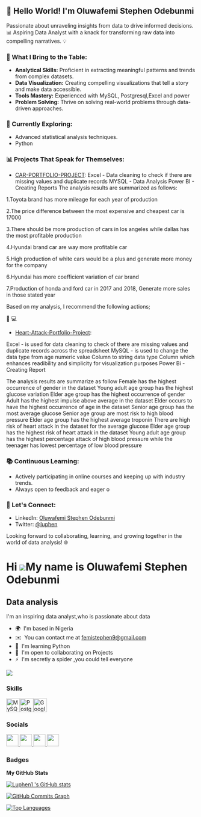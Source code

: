




## 👋 Hello World! I'm Oluwafemi Stephen Odebunmi 

Passionate about unraveling insights from data to drive informed decisions. 📊 Aspiring Data Analyst with a knack for transforming raw data into compelling narratives. 💡

### 🚀 What I Bring to the Table:

- **Analytical Skills:** Proficient in extracting meaningful patterns and trends from complex datasets.
- **Data Visualization:** Creating compelling visualizations that tell a story and make data accessible.
- **Tools Mastery:** Experienced with MySQL, Postgresql,Excel and power 
- **Problem Solving:** Thrive on solving real-world problems through data-driven approaches.

### 🌱 Currently Exploring:

- Advanced statistical analysis techniques.
- Python 

### 📊 Projects That Speak for Themselves:

- [CAR-PORTFOLIO-PROJECT](#https://github.com/Luphen1/CAR-DATASET-PORTFOLIO-PROJECT): 
Excel - Data cleaning to check if there are missing values and duplicate records 
MYSQL - Data Analysis
Power BI - Creating Reports
The analysis results are summarized as follows:

1.Toyota brand has more mileage for each year of production

2.The price difference between the most expensive and cheapest car is 17000

3.There should be more production of cars in los angeles while dallas has the most profitable production

4.Hyundai brand car are way more profitable car

5.High production of white cars would be a plus and generate more money for the company

6.Hyundai has more coefficient variation of car brand

7.Production of honda and ford car in 2017 and 2018, Generate more sales in those stated year

Based on my analysis, I recommend the following actions;


🚗 💻

- [Heart-Attack-Portfolio-Project](#https://github.com/Luphen1/Heart-Attack-Portfolio-Project-): 

Excel - is used for data cleaning to check of there are missing values and duplicate records across the spreadsheet
MySQL - is used to change the data type from age numeric value Column to string data type Column which enhances readibility and simplicity for visualization purposes
Power Bi - Creating Report

The analysis results are summarize as follow
Female has the highest occurrence of gender in the dataset
Young adult age group has the highest glucose variation
Elder age group has the highest occurrence of gender
Adult has the highest impulse above average in the dataset
Elder occurs to have the highest occurrence of age in the dataset
Senior age group has the most average glucose
Senior age group are most risk to high blood pressure
Elder age group has the highest average troponin
There are high risk of heart attack in the dataset for the average glucose
Elder age group has the highest risk of heart attack in the dataset
Young adult age group has the highest percentage attack of high blood pressure while the teenager has lowest percentage of low blood pressure

### 📚 Continuous Learning:

- Actively participating in online courses and keeping up with industry trends.
- Always open to feedback and eager o
### 🤝 Let's Connect:

- LinkedIn: [Oluwafemi Stephen Odebunmi ](#www.linkedin.com/in/oluwafemi-odebunmi-666955245)
- Twitter: [@luphen](link-to-twitter)

Looking forward to collaborating, learning, and growing together in the world of data analysis! 🌐

Hi ![](https://user-images.githubusercontent.com/18350557/176309783-0785949b-9127-417c-8b55-ab5a4333674e.gif)My name is Oluwafemi Stephen Odebunmi 
==================================================================================================================================================

Data analysis
-------------

I'm an inspiring data analyst,who is passionate about data

* 🌍  I'm based in Nigeria
* ✉️  You can contact me at [femistephen9@gmail.com](mailto:femistephen9@gmail.com)
* 🧠  I'm learning Python
* 🤝  I'm open to collaborating on Projects
* ⚡  I'm secretly a spider ,you could tell everyone

<a href="https://www.github.com/Luphen1 " target="_blank" rel="noreferrer"><img
src="https://img.shields.io/github/followers/Luphen1 ?logo=github&style=for-the-badge&color=0891b2&labelColor=ffffff" /></a>

### Skills


<p align="left">
<a href="https://www.mysql.com/" target="_blank" rel="noreferrer"><img src="https://raw.githubusercontent.com/danielcranney/readme-generator/main/public/icons/skills/mysql-colored.svg" width="36" height="36" alt="MySQL" /></a><a href="https://www.postgresql.org/" target="_blank" rel="noreferrer"><img src="https://raw.githubusercontent.com/danielcranney/readme-generator/main/public/icons/skills/postgresql-colored.svg" width="36" height="36" alt="PostgreSQL" /></a><a href="https://cloud.google.com/" target="_blank" rel="noreferrer"><img src="https://raw.githubusercontent.com/danielcranney/readme-generator/main/public/icons/skills/googlecloud-colored.svg" width="36" height="36" alt="Google Cloud" /></a>
</p>


### Socials

<p align="left"> <a href="https://www.facebook.com/Luphen Stephen " target="_blank" rel="noreferrer"> <picture> <source media="(prefers-color-scheme: dark)" srcset="https://raw.githubusercontent.com/danielcranney/readme-generator/main/public/icons/socials/facebook-dark.svg" /> <source media="(prefers-color-scheme: light)" srcset="https://raw.githubusercontent.com/danielcranney/readme-generator/main/public/icons/socials/facebook.svg" /> <img src="https://raw.githubusercontent.com/danielcranney/readme-generator/main/public/icons/socials/facebook.svg" width="32" height="32" /> </picture> </a> <a href="https://www.github.com/Luphen1 " target="_blank" rel="noreferrer"> <picture> <source media="(prefers-color-scheme: dark)" srcset="https://raw.githubusercontent.com/danielcranney/readme-generator/main/public/icons/socials/github-dark.svg" /> <source media="(prefers-color-scheme: light)" srcset="https://raw.githubusercontent.com/danielcranney/readme-generator/main/public/icons/socials/github.svg" /> <img src="https://raw.githubusercontent.com/danielcranney/readme-generator/main/public/icons/socials/github.svg" width="32" height="32" /> </picture> </a> <a href="http://www.instagram.com/mi_liali" target="_blank" rel="noreferrer"> <picture> <source media="(prefers-color-scheme: dark)" srcset="undefined" /> <source media="(prefers-color-scheme: light)" srcset="https://raw.githubusercontent.com/danielcranney/readme-generator/main/public/icons/socials/instagram.svg" /> <img src="https://raw.githubusercontent.com/danielcranney/readme-generator/main/public/icons/socials/instagram.svg" width="32" height="32" /> </picture> </a> <a href="https://www.linkedin.com/in/Odebunmi Oluwafemi Stephen " target="_blank" rel="noreferrer"> <picture> <source media="(prefers-color-scheme: dark)" srcset="https://raw.githubusercontent.com/danielcranney/readme-generator/main/public/icons/socials/linkedin-dark.svg" /> <source media="(prefers-color-scheme: light)" srcset="https://raw.githubusercontent.com/danielcranney/readme-generator/main/public/icons/socials/linkedin.svg" /> <img src="https://raw.githubusercontent.com/danielcranney/readme-generator/main/public/icons/socials/linkedin.svg" width="32" height="32" /> </picture> </a></p>

### Badges

<b>My GitHub Stats</b>

<a href="http://www.github.com/Luphen1 "><img src="https://github-readme-stats.vercel.app/api?username=Luphen1 &show_icons=true&hide=contribs&count_private=true&title_color=0891b2&text_color=ffffff&icon_color=0891b2&bg_color=ffffff&hide_border=true&show_icons=true" alt="Luphen1 's GitHub stats" /></a>

<a href="http://www.github.com/Luphen1 "><img src="https://github-readme-activity-graph.cyclic.app/graph?username=Luphen1 &bg_color=ffffff&color=ffffff&line=0891b2&point=ffffff&area_color=ffffff&area=true&hide_border=true&custom_title=GitHub%20Commits%20Graph" alt="GitHub Commits Graph" /></a>

<a href="https://github.com/Luphen1 " align="left"><img src="https://github-readme-stats.vercel.app/api/top-langs/?username=Luphen1 &langs_count=10&title_color=0891b2&text_color=ffffff&icon_color=0891b2&bg_color=ffffff&hide_border=true&locale=en&custom_title=Top%20%Languages" alt="Top Languages" /></a>

